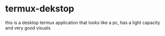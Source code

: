 # termux-dekstop
this is a desktop termux application that looks like a pc, has a light capacity and very good visuals
